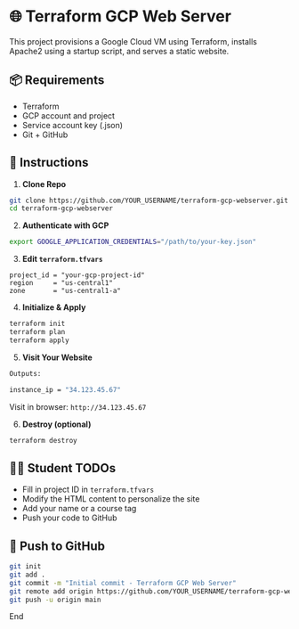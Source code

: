 
# 🌐 Terraform GCP Web Server

This project provisions a Google Cloud VM using Terraform, installs Apache2 using a startup script, and serves a static website.

## 📦 Requirements

- Terraform
- GCP account and project
- Service account key (.json)
- Git + GitHub

## 🚀 Instructions

1. **Clone Repo**

```bash
git clone https://github.com/YOUR_USERNAME/terraform-gcp-webserver.git
cd terraform-gcp-webserver
```

2. **Authenticate with GCP**

```bash
export GOOGLE_APPLICATION_CREDENTIALS="/path/to/your-key.json"
```

3. **Edit `terraform.tfvars`**

```hcl
project_id = "your-gcp-project-id"
region     = "us-central1"
zone       = "us-central1-a"
```

4. **Initialize & Apply**

```bash
terraform init
terraform plan
terraform apply
```

5. **Visit Your Website**

```bash
Outputs:

instance_ip = "34.123.45.67"
```

Visit in browser: `http://34.123.45.67`

6. **Destroy (optional)**

```bash
terraform destroy
```

## 🧑‍🎓 Student TODOs

- Fill in project ID in `terraform.tfvars`
- Modify the HTML content to personalize the site
- Add your name or a course tag
- Push your code to GitHub

## 🔁 Push to GitHub

```bash
git init
git add .
git commit -m "Initial commit - Terraform GCP Web Server"
git remote add origin https://github.com/YOUR_USERNAME/terraform-gcp-webserver.git
git push -u origin main
```


End